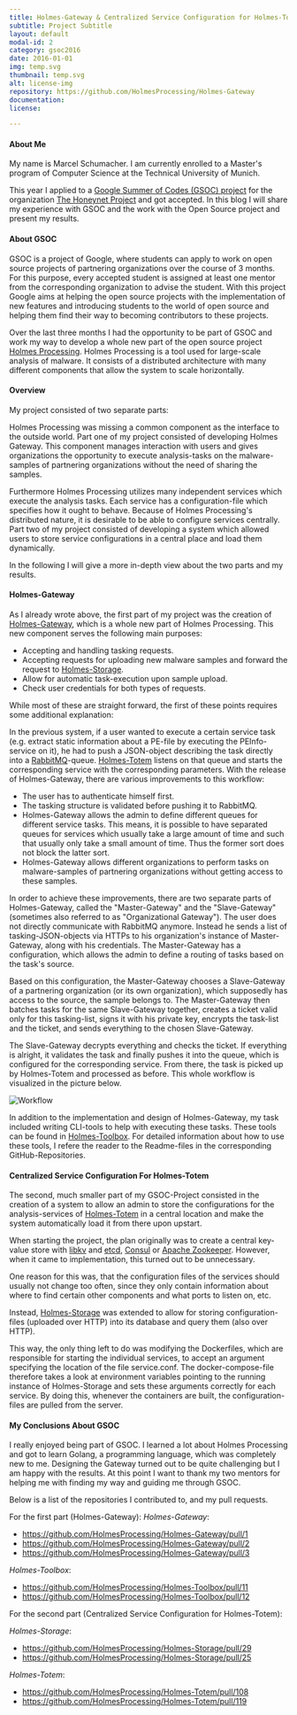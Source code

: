 ```yaml
---
title: Holmes-Gateway & Centralized Service Configuration for Holmes-Totem
subtitle: Project Subtitle
layout: default
modal-id: 2
category: gsoc2016
date: 2016-01-01
img: temp.svg
thumbnail: temp.svg
alt: license-img
repository: https://github.com/HolmesProcessing/Holmes-Gateway
documentation: 
license: 

---
```


#### About Me
My name is Marcel Schumacher. I am currently enrolled to a Master's program of Computer Science at the Technical University of Munich.

This year I applied to a [Google Summer of Codes (GSOC) project](https://summerofcode.withgoogle.com/archive/2016/projects/5106365001367552/) for the organization [The Honeynet Project](https://www.honeynet.org/) and got accepted. In this blog I will share my experience with GSOC and the work with the Open Source project and present my results.

#### About GSOC
GSOC is a project of Google, where students can apply to work on open source projects of partnering organizations over the course of 3 months. For this purpose, every accepted student is assigned at least one mentor from the corresponding organization to advise the student. With this project Google aims at helping the open source projects with the implementation of new features and introducing students to the world of open source and helping them find their way to becoming contributors to these projects.

Over the last three months I had the opportunity to be part of GSOC and work my way to develop a whole new part of the open source project [Holmes Processing](https://holmesprocessing.github.io/).
Holmes Processing is a tool used for large-scale analysis of malware. It consists of a distributed architecture with many different components that allow the system to scale horizontally.

#### Overview
My project consisted of two separate parts:

Holmes Processing was missing a common component as the interface to the outside world. Part one of my project consisted of developing Holmes Gateway. This component manages interaction with users and gives organizations the opportunity to execute analysis-tasks on the malware-samples of partnering organizations without the need of sharing the samples.

Furthermore Holmes Processing utilizes many independent services which execute the analysis tasks. Each service has a configuration-file which specifies how it ought to behave. Because of Holmes Processing's distributed nature, it is desirable to be able to configure services centrally. Part two of my project consisted of developing a system which allowed users to store service configurations in a central place and load them dynamically.

In the following I will give a more in-depth view about the two parts and my results.

#### Holmes-Gateway
As I already wrote above, the first part of my project was the creation of [Holmes-Gateway](https://github.com/HolmesProcessing/Holmes-Gateway), which is a whole new part of Holmes Processing. This new component serves the following main purposes:

* Accepting and handling tasking requests.
* Accepting requests for uploading new malware samples and forward the request to [Holmes-Storage](https://github.com/HolmesProcessing/Holmes-Storage).
* Allow for automatic task-execution upon sample upload.
* Check user credentials for both types of requests.

While most of these are straight forward, the first of these points requires some additional explanation:

In the previous system, if a user wanted to execute a certain service task (e.g. extract static information about a PE-file by executing the PEInfo-service on it), he had to push a JSON-object describing the task directly into a [RabbitMQ](https://www.rabbitmq.com/)-queue. [Holmes-Totem](https://github.com/HolmesProcessing/Holmes-Totem) listens on that queue and starts the corresponding service with the corresponding parameters.
With the release of Holmes-Gateway, there are various improvements to this workflow:

* The user has to authenticate himself first.
* The tasking structure is validated before pushing it to RabbitMQ.
* Holmes-Gateway allows the admin to define different queues for different service tasks. This means, it is possible to have separated queues for services which usually take a large amount of time and such that usually only take a small amount of time. Thus the former sort does not block the latter sort.
* Holmes-Gateway allows different organizations to perform tasks on malware-samples of partnering organizations without getting access to these samples.

In order to achieve these improvements, there are two separate parts of Holmes-Gateway, called the "Master-Gateway" and the "Slave-Gateway" (sometimes also referred to as "Organizational Gateway"). The user does not directly communicate with RabbitMQ anymore. Instead he sends a list of tasking-JSON-objects via HTTPs to his organization's instance of Master-Gateway, along with his credentials. The Master-Gateway has a configuration, which allows the admin to define a routing of tasks based on the task's source.

Based on this configuration, the Master-Gateway chooses a Slave-Gateway of a partnering organization (or its own organization), which supposedly has access to the source, the sample belongs to. The Master-Gateway then batches tasks for the same Slave-Gateway together, creates a ticket valid only for this tasking-list, signs it with his private key, encrypts the task-list and the ticket, and sends everything to the chosen Slave-Gateway.

The Slave-Gateway decrypts everything and checks the ticket. If everything is alright, it validates the task and finally pushes it into the queue, which is configured for the corresponding service. From there, the task is picked up by Holmes-Totem and processed as before.
This whole workflow is visualized in the picture below.


![Workflow](https://1.bp.blogspot.com/-mSX3aeQj63o/V7m7DpU3HeI/AAAAAAAACJs/I85YSa5rnssLUh07kvp7Zp9y48fc2b8_gCK4B/s400/GSOC%2BEngineering%2BPlan.png)

In addition to the implementation and design of Holmes-Gateway, my task included writing CLI-tools to help with executing these tasks. These tools can be found in [Holmes-Toolbox](https://github.com/HolmesProcessing/Holmes-Toolbox). For detailed information about how to use these tools, I refere the reader to the Readme-files in the corresponding GitHub-Repositories.

#### Centralized Service Configuration For Holmes-Totem
The second, much smaller part of my GSOC-Project consisted in the creation of a system to allow an admin to store the configurations for the analysis-services of [Holmes-Totem](https://github.com/HolmesProcessing/Holmes-Totem) in a central location and make the system automatically load it from there upon upstart.

When starting the project, the plan originally was to create a central key-value store with [libkv](https://github.com/docker/libkv) and [etcd](https://github.com/coreos/etcd), [Consul](https://www.consul.io/) or [Apache Zookeeper](https://zookeeper.apache.org/).  However, when it came to implementation, this turned out to be unnecessary.

One reason for this was, that the configuration files of the services should usually not change too often, since they only contain information about where to find certain other components and what ports to listen on, etc.

Instead, [Holmes-Storage](https://github.com/HolmesProcessing/Holmes-Storage) was extended to allow for storing configuration-files (uploaded over HTTP) into its database and query them (also over HTTP).

This way, the only thing left to do was modifying the Dockerfiles, which are responsible for starting the individual services, to accept an argument specifying the location of the file service.conf. The docker-compose-file therefore takes a look at environment variables pointing to the running instance of Holmes-Storage and sets these arguments correctly for each service. By doing this, whenever the containers are built, the configuration-files are pulled from the server.

#### My Conclusions About GSOC
I really enjoyed being part of GSOC. I learned a lot about Holmes Processing and got to learn Golang, a programming language, which was completely new to me. Designing the Gateway turned out to be quite challenging but I am happy with the results. At this point I want to thank my two mentors for helping me with finding my way and guiding me through GSOC.

Below is a list of the repositories I contributed to, and my pull requests.

For the first part (Holmes-Gateway):
*Holmes-Gateway*:
* https://github.com/HolmesProcessing/Holmes-Gateway/pull/1
* https://github.com/HolmesProcessing/Holmes-Gateway/pull/2
* https://github.com/HolmesProcessing/Holmes-Gateway/pull/3

*Holmes-Toolbox*:
* https://github.com/HolmesProcessing/Holmes-Toolbox/pull/11
* https://github.com/HolmesProcessing/Holmes-Toolbox/pull/12

For the second part (Centralized Service Configuration for Holmes-Totem):

*Holmes-Storage*:
* https://github.com/HolmesProcessing/Holmes-Storage/pull/29
* https://github.com/HolmesProcessing/Holmes-Storage/pull/25

*Holmes-Totem*:
* https://github.com/HolmesProcessing/Holmes-Totem/pull/108
* https://github.com/HolmesProcessing/Holmes-Totem/pull/119
